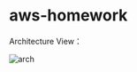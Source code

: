 # aws-homework

Architecture View：

![arch](https://user-images.githubusercontent.com/7961235/159115721-8fefdbb9-da27-4023-beee-ecbb3d14f57e.png)
